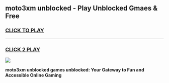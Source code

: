 
## moto3xm unblocked - Play Unblocked Gmaes & Free
<h3>
<a href="https://news.freeplayer.one?title=moto3xm_unblocked&ref=23F">CLICK TO PLAY</a></h3>
<hr>

<h3>
<a href="https://news.freeplayer.one?title=moto3xm_unblocked&ref=23F">CLICK 2 PLAY</a>
  
</h3>

<a href="https://news.freeplayer.one?title=moto3xm_unblocked&ref=23F/"><img src="https://clearcache.store/games.png"></a>


**moto3xm unblocked games unblocked: Your Gateway to Fun and Accessible Online Gaming**
